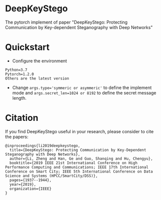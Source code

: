 # DeepKeyStego
The pytorch implement of paper "DeepKeyStego: Protecting Communication by Key-dependent Steganography with Deep Networks"

# Quickstart
* Configure the environment
```
Python=3.7
Pytorch=1.2.0
Others are the latest version
```
* Change `args.type='symmeric or asymmeric'` to define the implement mode and `args.secret_len=1024 or 8192` to define the secret message length.

# Citation
If you find DeepKeyStego useful in your research, please consider to cite the papers:
```
@inproceedings{li2019deepkeystego,
  title={DeepKeyStego: Protecting Communication by Key-Dependent Steganography with Deep Networks},
  author={Li, Zheng and Han, Ge and Guo, Shanqing and Hu, Chengyu},
  booktitle={2019 IEEE 21st International Conference on High Performance Computing and Communications; IEEE 17th International Conference on Smart City; IEEE 5th International Conference on Data Science and Systems (HPCC/SmartCity/DSS)},
  pages={1937--1944},
  year={2019},
  organization={IEEE}
}
```
